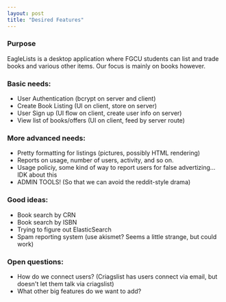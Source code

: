 ```yaml
---
layout: post
title: "Desired Features"
---
```



### Purpose

EagleLists is a desktop application where FGCU students can list and trade books and various other items. 
Our focus is mainly on books however. 

### Basic needs:

- User Authentication (bcrypt on server and client)
- Create Book Listing  (UI on client, store on server)
- User Sign up    (UI flow on client, create user info on server)
- View list of books/offers (UI on client, feed by server route)

### More advanced needs:
- Pretty formatting for listings (pictures, possibly HTML rendering)
- Reports on usage, number of users, activity, and so on.
- Usage policiy, some kind of way to report users for false advertizing... IDK about this
- ADMIN TOOLS! (So that we can avoid the reddit-style drama)

### Good ideas:

- Book search by CRN
- Book search by ISBN
- Trying to figure out ElasticSearch
- Spam reporting system (use akismet? Seems a little strange, but could work)

### Open questions:
- How do we connect users? (Criagslist has users connect via email, but doesn't let them talk via criagslist)
- What other big features do we want to add?
